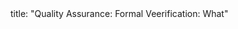 <frontmatter>
title: "Quality Assurance: Formal Veerification: What"
</frontmatter>

<include src="unit-inPage-asFlat.md" boilerplate />